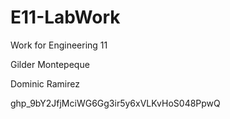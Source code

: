# E11-LabWork
Work for Engineering 11

Gilder Montepeque

Dominic Ramirez

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
